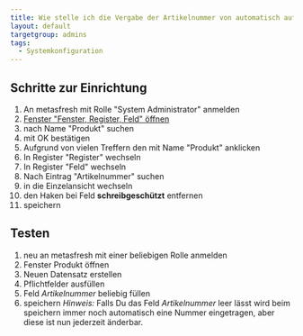 ```yaml
---
title: Wie stelle ich die Vergabe der Artikelnummer von automatisch auf manuell?
layout: default
targetgroup: admins
tags:
  - Systemkonfiguration
---
```


## Schritte zur Einrichtung

1. An metasfresh mit Rolle "System Administrator" anmelden
1. [Fenster "Fenster, Register, Feld" öffnen](Wie_finde_und_öffne_ich_ein_Fenster) 
1. nach Name "Produkt" suchen
1. mit OK bestätigen
1. Aufgrund von vielen Treffern den mit Name "Produkt" anklicken
1. In Register "Register" wechseln
1. In Register "Feld" wechseln
1. Nach Eintrag "Artikelnummer" suchen
1. in die Einzelansicht wechseln
1. den Haken bei Feld **schreibgeschützt** entfernen
1. speichern

## Testen

1. neu an metasfresh mit einer beliebigen Rolle anmelden
1. Fenster Produkt öffnen
1. Neuen Datensatz erstellen
1. Pflichtfelder ausfüllen
1. Feld *Artikelnummer* beliebig füllen
1. speichern
	*Hinweis:* Falls Du das Feld *Artikelnummer* leer lässt wird beim speichern immer noch automatisch eine Nummer eingetragen, aber diese ist nun jederzeit änderbar.
